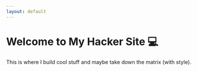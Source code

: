 ```yaml
---
layout: default
---
```


# Welcome to My Hacker Site 💻
This is where I build cool stuff and maybe take down the matrix (with style).
